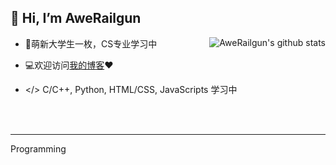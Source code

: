 ## 👋 Hi, I’m AweRailgun
<img align="right" src="https://github-readme-stats.vercel.app/api?username=awerailgun&show_icons=true&theme=buefy&count_private=true" alt="AweRailgun's github stats"/>

- 📖萌新大学生一枚，CS专业学习中

- 💻欢迎访问[我的博客](https://miku.ie)❤

- </> C/C++, Python, HTML/CSS, JavaScripts 学习中

<br><br>
****
Programming 




<!---
awerailgun/awerailgun is a ✨ special ✨ repository because its `README.md` (this file) appears on your GitHub profile.
You can click the Preview link to take a look at your changes.
--->

